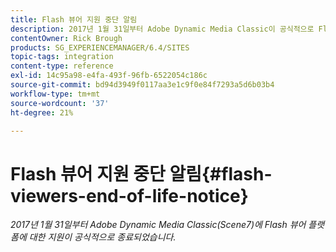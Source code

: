 ```yaml
---
title: Flash 뷰어 지원 중단 알림
description: 2017년 1월 31일부터 Adobe Dynamic Media Classic이 공식적으로 Flash 뷰어 플랫폼에 대한 지원을 종료했습니다.
contentOwner: Rick Brough
products: SG_EXPERIENCEMANAGER/6.4/SITES
topic-tags: integration
content-type: reference
exl-id: 14c95a98-e4fa-493f-96fb-6522054c186c
source-git-commit: bd94d3949f0117aa3e1c9f0e84f7293a5d6b03b4
workflow-type: tm+mt
source-wordcount: '37'
ht-degree: 21%

---
```


# Flash 뷰어 지원 중단 알림{#flash-viewers-end-of-life-notice}

*2017년 1월 31일부터 Adobe Dynamic Media Classic(Scene7)에 Flash 뷰어 플랫폼에 대한 지원이 공식적으로 종료되었습니다.*

<!-- *For more information about this important change, see the following FAQ website:*

[https://docs.adobe.com/content/docs/en/aem/6-1/administer/integration/marketing-cloud/scene7/flash-eol.html](https://docs.adobe.com/content/docs/en/aem/6-1/administer/integration/marketing-cloud/scene7/flash-eol.html). -->
